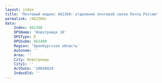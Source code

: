 ```yaml
---
layout: index
title: 'Почтовый индекс 462360: отделение почтовой связи Почты России'
permalink: /462360/
data:
    Index: 462360
    OPSName: 'Новотроицк 10'
    OPSType: О
    OPSSubm: 462400
    Region: 'Оренбургская область'
    Autonom: ''
    Area: ''
    City: Новотроицк
    City1: ''
    ActDate: '20040924'
    IndexOld: ''
---
```

